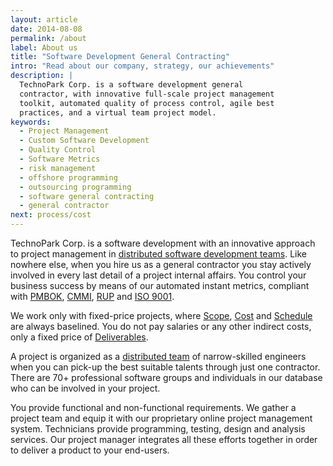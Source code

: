 ```yaml
---
layout: article
date: 2014-08-08
permalink: /about
label: About us
title: "Software Development General Contracting"
intro: "Read about our company, strategy, our achievements"
description: |
  TechnoPark Corp. is a software development general
  contractor, with innovative full-scale project management
  toolkit, automated quality of process control, agile best
  practices, and a virtual team project model.
keywords:
  - Project Management
  - Custom Software Development
  - Quality Control
  - Software Metrics
  - risk management
  - offshore programming
  - outsourcing programming
  - software general contracting
  - general contractor
next: process/cost
---
```


TechnoPark Corp. is a software development with an innovative approach to project management in 
[distributed software development teams](/about/teams). Like nowhere else, when you hire us as a 
general contractor you stay actively involved in every last detail of a project internal affairs. 
You control your business success by means of our automated instant metrics, compliant with 
[PMBOK](http://en.wikipedia.org/wiki/Project\_Management\_Body\_of\_Knowledge), 
[CMMI](http://www.sei.cmu.edu/cmmi/general/), 
[RUP](http://en.wikipedia.org/wiki/IBM\_Rational\_Unified\_Process) and [ISO 9001](http://en.wikipedia.org/wiki/ISO\_9001).

We work only with fixed-price projects, where [Scope](/process/scope), [Cost](/process/cost) and 
[Schedule](/process/time) are always baselined. You do not pay salaries or any other indirect costs, 
only a fixed price of [Deliverables](/process/warranty/deliverables).

A project is organized as a [distributed team](/about/teams) of narrow-skilled engineers when you 
can pick-up the best suitable talents through just one contractor. There are 70+ professional 
software groups and individuals in our database who can be involved in your project.

You provide functional and non-functional requirements. We gather a project team and equip it with 
our proprietary online project management system. Technicians provide programming, testing, design 
and analysis services. Our project manager integrates all these efforts together in order to deliver 
a product to your end-users.
